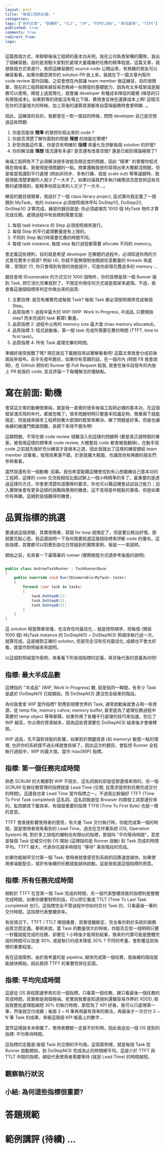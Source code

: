```yaml
---
layout: post
title: "後端工程師必備: "
categories:
tags: ["系列文章", "架構師", "CLI", "C#", "PIPELINE", "串流處理", "TIPS"]
published: true
comments: true
redirect_from:
logo: 
---
```


這篇換個方式，來聊聊後端工程師的基本功夫吧。我在公司負責架構的團隊，我出了個練習題，目的是測驗大家對於處理大量複雜的任務的精準程度。這篇文章，我想換個方式來進行，我把這練習題的 source code 公開出來，有興趣的朋友可以練習看看。如果你願意將你的 solution PR 放上來，我就在下一篇文章內幫你 code review 當作回報。之前會想在內部讓 team member 做這練習，目的很簡單，現在的工程師越來越容易忽略掉一些開發的基礎能力，因為有太多框架或是服務可以使用，開發上過度簡化，就會讓 developer 有種成本降低的錯覺 (降低的只有開發成本)。如果對等的效能沒有等比下降，費用會反映在運算成本上啊! 這情況在你的流量很大的時候，加上背後的運算資源都來自雲端服務時會更明顯...。

因此，這練習的目的，我都會在一對一面談的時候，問問 developer 自己是否想過這些問題:

1. 你是否能很 **精準** 的掌控你寫出來的 code ? 
1. 你是否清楚了解你面對的問題 **理想** 的效能在哪裡? 
1. 針對效能這件事，你是否有明確的 **指標** 來量化及評斷每個 solution 的好壞? 
1. 你的解法離 **理想** 情況還有多遠? 是否還有改善空間? 還是已經到理論極限了? 

後端工程師免不了必須解決很多效能及穩定度的問題，因此 "精準" 的掌握你程式碼在做啥事，我覺得是很關鍵的一點。商業邏輯我想你寫得出來大概都沒問題，但是每當我講到平行處理 (例如非同步、多執行續、或是 scale out) 等等議題時，我發現能清楚掌握的人就少了一大半了。如果討論我們多執行緒應該怎麼安排這些任務的處理規則，能精準地寫出來的人又少了一大半...。

練習的題目很簡單，我設計了一個 class library project, 函式庫內我定義了一個類別 MyTask，他的 instance 必須按照順序呼叫 DoStep1(), DoStep2(), DoStep3() 才算完成。練習的題目就是: 你必須處理完 1000 個 MyTask 物件才算完成任務。處理過程中有些限制需要克服:

1. 每個 task instance 的 Step 必須按照順序進行。
1. 每個 Step 的平行處理數量是有上限的。
1. 不同的 Step 執行時需要花費的時間不同。
1. 每個 task instance, 每個 step 執行過程都需要 allocate 不同的 memory。

會定義這些規則，目的就是希望 developer 在解題的過程中，必須知道你用的方式會花費多少資源? 例如 (4), 你就不能無限制地開啟任意數量的 threads 來處理... 受限於 (1), 你只會得到有限的效能提升，可是你卻得花費過多的 memory ...

題目會用 IEnumerable<MyTask> 的方式交付 1000 個物件，你的目標是寫一個 Runner 接到 Task, 把它消化完畢就對了。不限定你用任何方式或是框架來處理。不過，我會看這幾個指標來判定你做出來的品質:

1. 主要目標:   是否有確實完成每個 Task? 每個 Task 都必須按照順序完成每個 Step。
1. 品質指標 1: 過程中最大的 WIP (WIP: Work In Progress, 半成品, 只要開始 step1 而未完成的 task 都算) 數量。
1. 品質指標 2: 過程中占用的 memory size 最大值 (max memory allocated)。
1. 品質指標 3: 程式啟動後，第一個 task 完成所需要花費的時間 (TTFT, time to first task)。
1. 品質指標 4: 所有 Task 處理完畢的時間。

準備好接受挑戰了嗎? 現在就去下載題目來試著解看看吧! 這篇文章我會分成前後兩段來發布。前半先發布題目，如果你有意願的話，在一個月內 (時間 FB 我會說明)，在 GitHub 把你的 Runner 發 Pull Request 給我, 我會在後半段發布的內放上 PR 給我的 code, 並且評論一下每種解法的優缺點。

<!--more-->

# 寫在前面: 動機

會寫這文章的動機很單純，就是我一直覺的很多後端工程師必備的基本功，在這個框架滿天飛的年代，都被忽略了。很多問題明明只要基本知識足夠，簡單兩下就能搞定，但是越來越多工程師抱著大部頭的框架來解決。解了問題是好事，但是也讓後續的維護門檻變困難，長期下來得不嘗失啊!

這類問題，平常在做 code review 很難深入到這樣的問題啊 (要是真正趕時間的專案，被我用這樣的標準來 code review, 大概整段 code 都會被我翻掉)，在動手寫 code 之前就先做好充分練習才是根本之道，因此我就出了這樣的練習題給 team member 試看看，發現效果還不錯，於是就擴大範圍，也讓其他有興趣的朋友們參與看看。

當然我還有另一個動機: 招募。我也希望能藉這機會找到有心想磨練自己基本功的工程師，這樣的 code 交流我相信比面試聊上一個小時精準的多了。最重要的是透過這樣的方式，你會更清楚知道團隊的要求，你也可以藉這機會試試自己能力；加入團隊後會有更多這樣的挑戰與應用的機會。這不見得是件輕鬆的事情，但是如果你有興趣，這絕對是個難得的機會。



# 品質指標的挑選

要通過這個測驗，其實很簡單，寫個 for loop 就搞定了，但是要比較出好壞，那就要花點心思。我這邊說明一下為何我要挑選這幾個指標來評斷 code 的優劣。這些指標，其實都可以對應到各位日常碰到的實際案例，我就一一來說明。

開始之前，先來看一下最陽春的 runner (實際開發方式請參考後面的說明):

```csharp

public class AndrewTaskRunner : TaskRunnerBase
{
    public override void Run(IEnumerable<MyTask> tasks)
    {
        foreach (var task in tasks)
        {
            task.DoStepN(1);
            task.DoStepN(2);
            task.DoStepN(3);
        }
    }
}

```

這 solution 相當簡單易懂，也沒有任何最佳化... 就是按照順序，把每個 (預設 1000 個) MyTask instance 的 DoStepN(1) ~ DoStepN(3) 照順序執行過一次，就算完成。這是絕對正確的 solution, 但是完全沒有任何最佳化, 成績也不會太好看，就當作對照組來來說明。

以這個對照組當作案例，來看看下列各個指標的定義，與背後代表的意義為何吧!


## 指標: 最大半成品數

這裡指的 "半成品" (WIP, Work In Progress) 數, 就是指同一瞬間，有多少 Task 是處於 DoStepN(1) 已經開始，而 DoStepN(3) 還沒完全結束的階段。

為何我會拿 WIP 當作指標? 對應到現實世界的 Task, 通常啟動後就會占用一些資源，從 temp file, memory cahce, memory buffer, 甚至是為了處理任務過程中需要的 temp object 等等都算。如果你用了各種平行處理的技巧來加速，別忘了 WIP 越高，你占用的資源越多，因為這些資源要在 DoStepN(3) 結束後才會被釋放。

WIP 過高，先不論對效能的影響，如果對於關鍵資源 (如 memory) 敏感一點的環境, 也許你的系統撐不過尖峰就會掛掉了。因此這次的題目，會監控 Runner 全程執行過程中，WIP 的最大值，當作 max(WIP) 指標。


## 指標: 第一個任務完成時間

熟悉 SCRUM 的大概都對 WIP 不陌生，這名詞我的卻是從那邊借來用的。另一個 SCRUM 在做任務管理的指標就是 Lead Time (交期, 從需求提供到任務完成交付的時間)。這邊我也拿 Lead Time 當作指標之一。不過我比較偏好 TTFT (Time To First Task completed) 這名詞。這名詞我是從 Browser 的開發工具那邊抄來的。監控網頁下載效率，有個很重要的指標 TTFB (Time To First Byte) 也是一樣的意思。

TTFT 會直接影響使用者的感受，有大量 Task 交付執行時，你能完成第一個的時間，就是使用者視角看到的 Lead Time。過去在念作業系統 (OS, Operation System) 時, 對於多工排程的機制也有類似的指標，那個叫 "平均等待時間"，意思是每個 Task 從被交付到 OS 開始 (這裡指的是 Runner 啟動) 到 Task 完成的時間平均。TTFT 越大，代表你花越多時間在 "等待" 某些階段的完成。

如果你能越早交付第一個 Task, 使用者就會感受到系統的回應速度越快，如果使用者端能配合，或許有後續的任務就能越快啟動。這是我挑選這個指標的用意。







## 指標: 所有任務完成時間

相較於 TTFT 在意第一個 Task 完成的時間，另一個代表整體效能的指標則是整體完成時間，如果你硬要對照的話，可以把它看成 TTLT (Time To Last Task completed) 也行。這指標完全不管過程中你如何交付 Task 的，只看最後一筆的交付時間，這指標代表整體效率。

有些情況下，TTFT / TTLT 哪個重要，其實很難斷定，完全看你對於系統的服務品質怎麼定義。舉例來說，當 Task 的數量很大的時候，你能否忍受一個明明只要一秒鐘就能完成的任務，卻要在 1 小時後才能得到結果，換來的代價可能是整體完成的時間可以加速 30%, 或是執行的成本降低 30% ? 不同的考量，會影響這些指標的重要程度。

我在這個案例，由於我考量的是 pipeline, 越快完成第一個任務，我後續的階段就能越快開始，因此我把 TTFT 的重要性排在前面。




## 指標: 平均完成時間

這是從 OS 排程那邊學來的另一個指標。只看第一個任務，跟只看最後一個任務的完成時間，其實都是兩個極端。老實說我要是知道規則還蠻容易作弊的 XDDD, 假設我整批處理能縮短 30% 的執行時間，那麼為了 KPI 好看，我可以只處理第一筆，然後就交付成績；後面 2 ~ N 筆再用最有效率的做法，再最後才一次交付 2 ~ N 筆 Task 的成果，來衝這兩個 KPI 帳面上的數字...

當然這樣就本末倒置了，使用者體驗一定是不好的啊，因此我追加一個 OS 提到的指標: 平均等待時間。

這指標的定義是:每個 Task 的交期的平均值。這個案例裡，就是每個 Task 從 Runner 啟動開始，到 DoStepN(3) 完成為止的時間總平均。這是介於 TTFT 與 TTLT 中間的指標，越低代表使用者需要等待 (就是 Lead Time) 的時間越短。


## 觀察執行狀況

<!-- metrics and task state profile -->


## 小結: 為何這些指標很重要?


# 答題規範


# 範例講評 (待續) ...



















